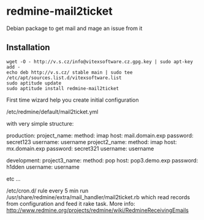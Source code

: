 redmine-mail2ticket
===================

Debian package to get mail and mage an issue from it

Installation
------------

    wget -O - http://v.s.cz/info@vitexsoftware.cz.gpg.key | sudo apt-key add -
    echo deb http://v.s.cz/ stable main | sudo tee /etc/apt/sources.list.d/vitexsoftware.list
    sudo aptitude update
    sudo aptitude install redmine-mail2ticket

First time wizard help you create initial configuration 

  /etc/redmine/default/mail2ticket.yml

with very simple structure:

production:
  project_name:
    method: imap
    host: mail.domain.exp
    password: secret123
    username: username
  project2_name:
    method: imap
    host: mx.domain.exp
    password: secret321
    username: username

development:
  project3_name:
    method: pop
    host: pop3.demo.exp
    password: h1dden
    username: username

etc ...


/etc/cron.d/ rule every 5 min run /usr/share/redmine/extra/mail_handler/mail2ticket.rb
which read records from configuration and feed it rake task. More info: 
http://www.redmine.org/projects/redmine/wiki/RedmineReceivingEmails

